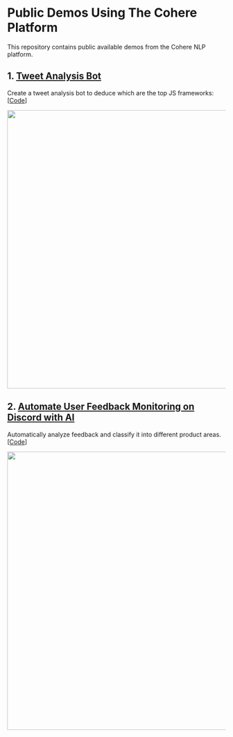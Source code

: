 # Public Demos Using The Cohere Platform

This repository contains public available demos from the Cohere NLP platform. 

## 1. <a href="https://txt.cohere.ai/top-js-frameworks-using-a-tweet-analysis-bot/">Tweet Analysis Bot</a>

Create a tweet analysis bot to deduce which are the top JS frameworks: [<a href="https://github.com/cohere-ai/public-demos/tree/main/python-analysis-bot">Code</a>]

<img src="https://user-images.githubusercontent.com/26754576/195356562-0a527d78-e3e1-46bc-be4c-ae85cc415528.png" width="640"/>


## 2. <a href="https://txt.cohere.ai/automating-user-feedback-monitoring-on-discord-using-ai/">Automate User Feedback Monitoring on Discord with AI</a>

Automatically analyze feedback and classify it into different product areas. [<a href="https://github.com/cohere-ai/public-demos/tree/main/js-discord-feedbackbot">Code</a>]

<img src="https://user-images.githubusercontent.com/26754576/195356647-bfec3d60-7b0c-4e03-8cd6-9247769c54b7.png" width="640"/>
